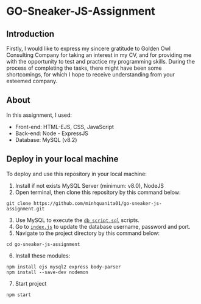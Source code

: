 # GO-Sneaker-JS-Assignment

## Introduction
Firstly, I would like to express my sincere gratitude to Golden Owl Consulting Company for taking an interest in my CV, and for providing me with the opportunity to test and practice my programming skills. During the process of completing the tasks, there might have been some shortcomings, for which I hope to receive understanding from your esteemed company.

## About
In this assignment, I used:
- Front-end: HTML-EJS, CSS, JavaScript
- Back-end: Node - ExpressJS
- Database: MySQL (v8.2)

## Deploy in your local machine
To deploy and use this repository in your local machine:
1. Install if not exists MySQL Server (minimum: v8.0), NodeJS
2. Open terminal, then clone this repository by this command below:
```terminal
git clone https://github.com/minhquanita01/go-sneaker-js-assignment.git
```
3. Use MySQL to execute the [`db_script.sql`](./database/db_script.sql) scripts.
4. Go to [`index.js`](./index.js) to update the database username, password and port.
5. Navigate to the project directory by this command below:
```terminal
cd go-sneaker-js-assignment
```
6. Install these modules:
```terminal
npm install ejs mysql2 express body-parser
npm install --save-dev nodemon
```
7. Start project
```terminal
npm start
```
